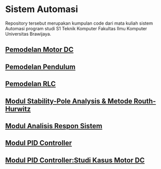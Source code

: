 # Sistem Automasi # 

Repository tersebut merupakan kumpulan code dari mata kuliah sistem Automasi program studi S1 Teknik Komputer Fakultas Ilmu Komputer Universitas Brawijaya.

## [Pemodelan Motor DC](https://github.com/hydekage/Sistem-Automasi/blob/master/SISTEM_OTOMASI_MODUL_MOTOR_DC.ipynb)
## [Pemodelan Pendulum](https://github.com/hydekage/Sistem-Automasi/blob/master/SISTEM_OTOMASI_MODUL_PENDULUM.ipynb)
## [Pemodelan RLC](https://github.com/hydekage/Sistem-Automasi/blob/master/SISTEM_OTOMASI_MODUL_RLC.ipynb)
## [Modul Stability-Pole Analysis & Metode Routh-Hurwitz](https://github.com/hydekage/Sistem-Automasi/blob/master/SISTEM_OTOMASI_MODUL_STABILITY.ipynb)
## [Modul Analisis Respon Sistem](https://github.com/hydekage/Sistem-Automasi/blob/master/Analisis_Sistem_Response.ipynb)
## [Modul PID Controller](https://github.com/hydekage/Sistem-Automasi/blob/master/Modul_PID_Controller.ipynb)
## [Modul PID Controller:Studi Kasus Motor DC](https://github.com/hydekage/Sistem-Automasi/blob/master/Modul_Motor_DC_PID.ipynb)

